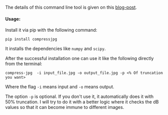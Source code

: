The details of this command line tool is given on this [blog-post](http://tworitdash.in/2019/07/19/image-compression-using-singular-value-decomposition.html).

#### Usage:

Install it via pip with the following command:

	pip install compressjpg


It installs the dependencies like `numpy` and `scipy`. 

After the successful installation one can use it like the following directly from the terminal:

	compress-jpg  -i input_file.jpg -o output_file.jpg -p <% Of truncation you want>

Where the flag `-i` means input and `-o` means output.

The option `-p` is optional. If you don't use it, it automatically does it with 50% truncation. I will try to do it with a better logic where it checks the dB values so that it can become immune to different images. 

